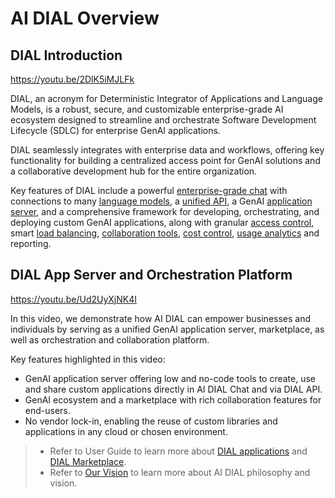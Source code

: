 # AI DIAL Overview

## DIAL Introduction

https://youtu.be/2DlK5iMJLFk

DIAL, an acronym for Deterministic Integrator of Applications and Language Models, is a robust, secure, and customizable enterprise-grade AI ecosystem designed to streamline and orchestrate Software Development Lifecycle (SDLC) for enterprise GenAI applications.

DIAL seamlessly integrates with enterprise data and workflows, offering key functionality for building a centralized access point for GenAI solutions and a collaborative development hub for the entire organization.

Key features of DIAL include a powerful [enterprise-grade chat](/docs/user-guide.md) with connections to many [language models](/docs/supported-models.md), a [unified API](https://epam-rail.com/dial_api), a GenAI [application server](/docs/architecture.md#introduction), and a comprehensive framework for developing, orchestrating, and deploying custom GenAI applications, along with granular [access control](/docs/Roles%20and%20Access%20Control/1.overview.md), smart [load balancing](/docs/tutorials/load-balancer.md), [collaboration tools](/docs/tutorials/collaboration/2.enable-publications.md), [cost control](/docs/architecture.md#rate-limits--cost-control), [usage analytics](/docs/architecture.md#analytics-realtime) and reporting.

## DIAL App Server and Orchestration Platform

https://youtu.be/Ud2UyXjNK4I

In this video, we demonstrate how AI DIAL can empower businesses and individuals by serving as a unified GenAI application server, marketplace, as well as orchestration and collaboration platform. 

Key features highlighted in this video:

* GenAI application server offering low and no-code tools to create, use and share custom applications directly in AI DIAL Chat and via DIAL API.
* GenAI ecosystem and a marketplace with rich collaboration features for end-users.
* No vendor lock-in, enabling the reuse of custom libraries and applications in any cloud or chosen environment.

> * Refer to User Guide to learn more about [DIAL applications](/docs/user-guide.md#applications-1) and [DIAL Marketplace](/docs/user-guide.md#marketplace).
> * Refer to [Our Vision](https://github.com/epam/ai-dial/blob/main/CONTRIBUTING.md#project-vision) to learn more about AI DIAL philosophy and vision.